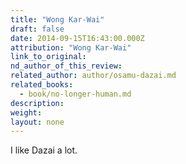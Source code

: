 ```yaml
---
title: "Wong Kar-Wai"
draft: false
date: 2014-09-15T16:43:00.000Z
attribution: "Wong Kar-Wai"
link_to_original:
nd_author_of_this_review:
related_author: author/osamu-dazai.md
related_books:
  - book/no-longer-human.md
description:
weight:
layout: none
---
```

I like Dazai a lot.

